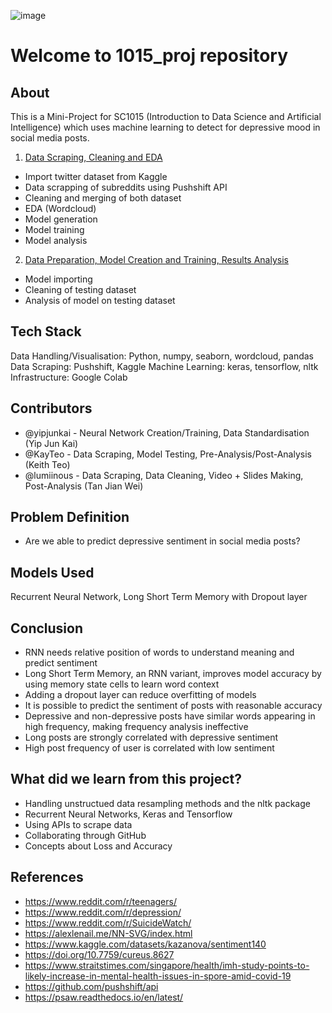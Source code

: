 ![image](https://i.imgur.com/cegca2P.png)


# Welcome to 1015_proj repository

## About

This is a Mini-Project for SC1015 (Introduction to Data Science and Artificial Intelligence) which uses machine learning to detect for depressive mood in social media posts. 

1. [Data Scraping, Cleaning and EDA](https://github.com/yipjunkai/1015_proj/blob/master/proj.ipynb) 
- Import twitter dataset from Kaggle
- Data scrapping of subreddits using Pushshift API
- Cleaning and merging of both dataset
- EDA (Wordcloud)
- Model generation
- Model training
- Model analysis
    
    
2. [Data Preparation, Model Creation and Training, Results Analysis](https://github.com/yipjunkai/1015_proj/blob/master/analysis.ipynb)
- Model importing
- Cleaning of testing dataset 
- Analysis of model on testing dataset
    
    
## Tech Stack
Data Handling/Visualisation: Python, numpy, seaborn, wordcloud, pandas
Data Scraping: Pushshift, Kaggle
Machine Learning: keras, tensorflow, nltk
Infrastructure: Google Colab


## Contributors

- @yipjunkai - Neural Network Creation/Training, Data Standardisation (Yip Jun Kai)
- @KayTeo - Data Scraping, Model Testing, Pre-Analysis/Post-Analysis (Keith Teo)
- @lumiinous - Data Scraping, Data Cleaning, Video + Slides Making, Post-Analysis (Tan Jian Wei)

## Problem Definition

- Are we able to predict depressive sentiment in social media posts?

## Models Used

Recurrent Neural Network, Long Short Term Memory with Dropout layer

## Conclusion

- RNN needs relative position of words to understand meaning and predict sentiment
- Long Short Term Memory, an RNN variant, improves model accuracy by using memory state cells to learn word context
- Adding a dropout layer can reduce overfitting of models
- It is possible to predict the sentiment of posts with reasonable accuracy
- Depressive and non-depressive posts have similar words appearing in high frequency, making frequency analysis ineffective
- Long posts are strongly correlated with depressive sentiment
- High post frequency of user is correlated with low sentiment


## What did we learn from this project?

- Handling unstructued data resampling methods and the nltk package
- Recurrent Neural Networks, Keras and Tensorflow
- Using APIs to scrape data
- Collaborating through GitHub
- Concepts about Loss and Accuracy

## References

- <https://www.reddit.com/r/teenagers/>
- <https://www.reddit.com/r/depression/>
- <https://www.reddit.com/r/SuicideWatch/>
- <https://alexlenail.me/NN-SVG/index.html>
- <https://www.kaggle.com/datasets/kazanova/sentiment140>
- <https://doi.org/10.7759/cureus.8627>
- <https://www.straitstimes.com/singapore/health/imh-study-points-to-likely-increase-in-mental-health-issues-in-spore-amid-covid-19>
- https://github.com/pushshift/api
- https://psaw.readthedocs.io/en/latest/
